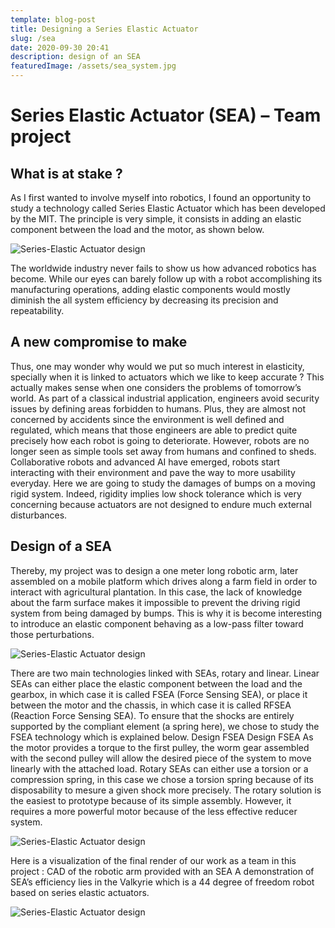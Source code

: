 ```yaml
---
template: blog-post
title: Designing a Series Elastic Actuator
slug: /sea
date: 2020-09-30 20:41
description: design of an SEA
featuredImage: /assets/sea_system.jpg
---
```

<!--StartFragment-->

# Series Elastic Actuator (SEA) – Team project

## What is at stake ?

As I first wanted to involve myself into robotics, I found an opportunity to study a technology called Series Elastic Actuator which has been developed by the MIT. The principle is very simple, it consists in adding an elastic component between the load and the motor, as shown below.

![Series-Elastic Actuator design](/assets/sea-principle.jpg)

The worldwide industry never fails to show us how advanced robotics has become. While our eyes can barely follow up with a robot accomplishing its manufacturing operations, adding elastic components would mostly diminish the all system efficiency by decreasing its precision and repeatability.

## A new compromise to make

Thus, one may wonder why would we put so much interest in elasticity, specially when it is linked to actuators which we like to keep accurate ? This actually makes sense when one considers the problems of tomorrow’s world. As part of a classical industrial application, engineers avoid security issues by defining areas forbidden to humans. Plus, they are almost not concerned by accidents since the environment is well defined and regulated, which means that those engineers are able to predict quite precisely how each robot is going to deteriorate. However, robots are no longer seen as simple tools set away from humans and confined to sheds. Collaborative robots and advanced AI have emerged, robots start interacting with their environment and pave the way to more usability everyday. Here we are going to study the damages of bumps on a moving rigid system. Indeed, rigidity implies low shock tolerance which is very concerning because actuators are not designed to endure much external disturbances.

## Design of a SEA

Thereby, my project was to design a one meter long robotic arm, later assembled on a mobile platform which drives along a farm field in order to interact with agricultural plantation. In this case, the lack of knowledge about the farm surface makes it impossible to prevent the driving rigid system from being damaged by bumps. This is why it is become interesting to introduce an elastic component behaving as a low-pass filter toward those perturbations.

![Series-Elastic Actuator design](/assets/farm.jpg)

There are two main technologies linked with SEAs, rotary and linear. Linear SEAs can either place the elastic component between the load and the gearbox, in which case it is called FSEA (Force Sensing SEA), or place it between the motor and the chassis, in which case it is called RFSEA (Reaction Force Sensing SEA). To ensure that the shocks are entirely supported by the compliant element (a spring here), we chose to study the FSEA technology which is explained below. Design FSEA Design FSEA As the motor provides a torque to the first pulley, the worm gear assembled with the second pulley will allow the desired piece of the system to move linearly with the attached load. Rotary SEAs can either use a torsion or a compression spring, in this case we chose a torsion spring because of its disposability to mesure a given shock more precisely. The rotary solution is the easiest to prototype because of its simple assembly. However, it requires a more powerful motor because of the less effective reducer system.

![Series-Elastic Actuator design](/assets/pulley-system.jpg)

Here is a visualization of the final render of our work as a team in this project : CAD of the robotic arm provided with an SEA A demonstration of SEA’s efficiency lies in the Valkyrie which is a 44 degree of freedom robot based on series elastic actuators. 

![Series-Elastic Actuator design](/assets/sea_system.jpg)

<!--EndFragment-->